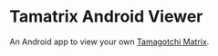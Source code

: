 # Tamatrix Android Viewer
An Android app to view your own [Tamagotchi Matrix](https://github.com/greysonp/tamatrix).
